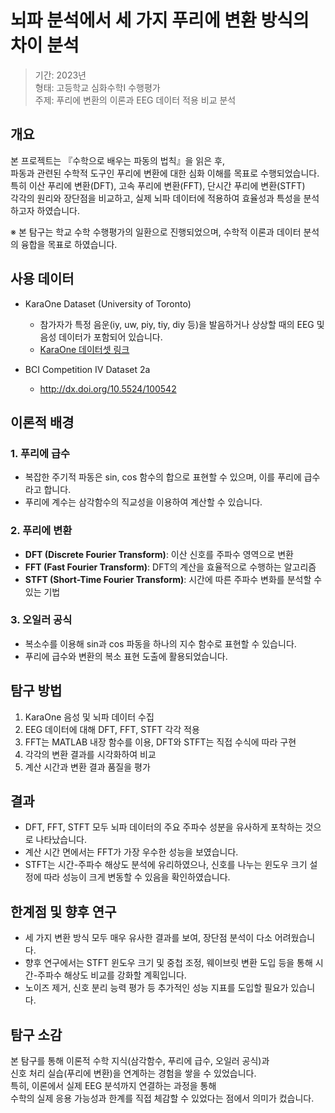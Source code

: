 # 뇌파 분석에서 세 가지 푸리에 변환 방식의 차이 분석

> 기간: 2023년  
> 형태: 고등학교 심화수학I 수행평가  
> 주제: 푸리에 변환의 이론과 EEG 데이터 적용 비교 분석

## 개요

본 프로젝트는 『수학으로 배우는 파동의 법칙』을 읽은 후,  
파동과 관련된 수학적 도구인 푸리에 변환에 대한 심화 이해를 목표로 수행되었습니다.  
특히 이산 푸리에 변환(DFT), 고속 푸리에 변환(FFT), 단시간 푸리에 변환(STFT)  
각각의 원리와 장단점을 비교하고, 실제 뇌파 데이터에 적용하여 효율성과 특성을 분석하고자 하였습니다.

※ 본 탐구는 학교 수학 수행평가의 일환으로 진행되었으며, 수학적 이론과 데이터 분석의 융합을 목표로 하였습니다.

## 사용 데이터

- KaraOne Dataset (University of Toronto)  
  - 참가자가 특정 음운(iy, uw, piy, tiy, diy 등)을 발음하거나 상상할 때의 EEG 및 음성 데이터가 포함되어 있습니다.
  - [KaraOne 데이터셋 링크](https://www.cs.toronto.edu/~complingweb/data/karaOne/karaOne.html)

- BCI Competition IV Dataset 2a  
  - http://dx.doi.org/10.5524/100542

## 이론적 배경

### 1. 푸리에 급수

- 복잡한 주기적 파동은 sin, cos 함수의 합으로 표현할 수 있으며, 이를 푸리에 급수라고 합니다.
- 푸리에 계수는 삼각함수의 직교성을 이용하여 계산할 수 있습니다.

### 2. 푸리에 변환

- **DFT (Discrete Fourier Transform)**: 이산 신호를 주파수 영역으로 변환
- **FFT (Fast Fourier Transform)**: DFT의 계산을 효율적으로 수행하는 알고리즘
- **STFT (Short-Time Fourier Transform)**: 시간에 따른 주파수 변화를 분석할 수 있는 기법

### 3. 오일러 공식

- 복소수를 이용해 sin과 cos 파동을 하나의 지수 함수로 표현할 수 있습니다.  
- 푸리에 급수와 변환의 복소 표현 도출에 활용되었습니다.

## 탐구 방법

1. KaraOne 음성 및 뇌파 데이터 수집
2. EEG 데이터에 대해 DFT, FFT, STFT 각각 적용
3. FFT는 MATLAB 내장 함수를 이용, DFT와 STFT는 직접 수식에 따라 구현
4. 각각의 변환 결과를 시각화하여 비교
5. 계산 시간과 변환 결과 품질을 평가

## 결과

- DFT, FFT, STFT 모두 뇌파 데이터의 주요 주파수 성분을 유사하게 포착하는 것으로 나타났습니다.
- 계산 시간 면에서는 FFT가 가장 우수한 성능을 보였습니다.
- STFT는 시간-주파수 해상도 분석에 유리하였으나, 신호를 나누는 윈도우 크기 설정에 따라 성능이 크게 변동할 수 있음을 확인하였습니다.

## 한계점 및 향후 연구

- 세 가지 변환 방식 모두 매우 유사한 결과를 보여, 장단점 분석이 다소 어려웠습니다.
- 향후 연구에서는 STFT 윈도우 크기 및 중첩 조정, 웨이브릿 변환 도입 등을 통해 시간-주파수 해상도 비교를 강화할 계획입니다.
- 노이즈 제거, 신호 분리 능력 평가 등 추가적인 성능 지표를 도입할 필요가 있습니다.

## 탐구 소감

본 탐구를 통해 이론적 수학 지식(삼각함수, 푸리에 급수, 오일러 공식)과  
신호 처리 실습(푸리에 변환)을 연계하는 경험을 쌓을 수 있었습니다.  
특히, 이론에서 실제 EEG 분석까지 연결하는 과정을 통해  
수학의 실제 응용 가능성과 한계를 직접 체감할 수 있었다는 점에서 의미가 컸습니다.

